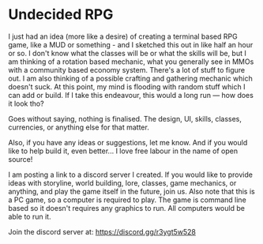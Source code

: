 # Undecided RPG

I just had an idea (more like a desire) of creating a terminal based RPG game, like a MUD or something - and I sketched this out in like half an hour or so. I don't know what the classes will be or what the skills will be, but I am thinking of a rotation based mechanic, what you generally see in MMOs with a community based economy system. There's a lot of stuff to figure out. I am also thinking of a possible crafting and gathering mechanic which doesn't suck. At this point, my mind is flooding with random stuff which I can add or build. If I take this endeavour, this would a long run — how does it look tho?

Goes without saying, nothing is finalised. The design, UI, skills, classes, currencies, or anything else for that matter.

Also, if you have any ideas or suggestions, let me know. And if you would like to help build it, even better... I love free labour in the name of open source!

I am posting a link to a discord server I created. If you would like to provide ideas with storyline, world building, lore, classes, game mechanics, or anything, and play the game itself in the future, join us. Also note that this is a PC game, so a computer is required to play. The game is command line based so it doesn't requires any graphics to run. All computers would be able to run it.

Join the discord server at: https://discord.gg/r3ygt5w528
